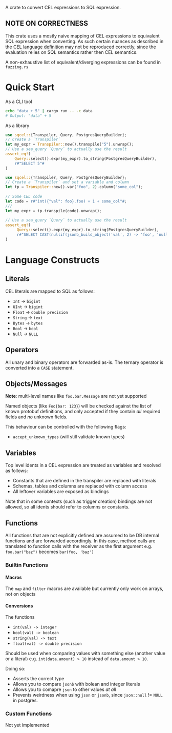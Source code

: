 A crate to convert CEL expressions to SQL expression.

## **NOTE ON CORRECTNESS** 
This crate uses a mostly naive mapping of CEL expressions to equivalent SQL expression when converting. As such certain nuances as described in the [CEL language definition](https://github.com/google/cel-spec/blob/master/doc/langdef.md) may not be reproduced correctly, since the evaluation relies on SQL semantics rather then CEL semantics.

A non-exhaustive list of equivalent/diverging expressions can be found in `fuzzing.rs`

# Quick Start
As a CLI tool 
```bash
echo "data + 5" | cargo run -- -c data
# Output: "data" + 5
```
As a library
```rust
use sqcel::{Transpiler, Query, PostgresQueryBuilder};
// Create a `Transpiler`
let my_expr = Transpiler::new().transpile("5").unwrap();
// Use a sea_query `Query` to actually use the result
assert_eq!(
    Query::select().expr(my_expr).to_string(PostgresQueryBuilder), 
    r#"SELECT 5"#
)
```

```rust
use sqcel::{Transpiler, Query, PostgresQueryBuilder};
// Create a `Transpiler` and set a variable and column
let tp = Transpiler::new().var("foo", 2).column("some_col");
 
// Some CEL code
let code = r#"int({"val": foo}.foo) + 1 + some_col"#;
///
let my_expr = tp.transpile(code).unwrap();
 
// Use a sea_query `Query` to actually use the result
assert_eq!(
     Query::select().expr(my_expr).to_string(PostgresQueryBuilder), 
     r#"SELECT CAST(nullif(jsonb_build_object('val', 2) -> 'foo', 'null') AS integer) + 1 + "some_col""#
)
```

# Language Constructs

## Literals
CEL literals are mapped to SQL as follows:
- `Int` -> `bigint`
- `UInt` -> `bigint`
- `Float` -> `double precision`
- `String` -> `text`
- `Bytes` -> `bytes`
- `Bool` -> `bool`
- `Null` -> `NULL`

## Operators
All unary and binary operators are forwarded as-is. The ternary operator is converted into a `CASE` statement.

## Objects/Messages
**Note**: multi-level names like `foo.bar.Message` are not yet supported

Named objects (like `Foo{bar: 123}`) will be checked against the list of known protobuf definitions, and only
accepted if they contain _all_ required fields and _no_ unknown fields.

This behaviour can be controlled with the following flags:
- `accept_unknown_types` (will still validate known types)

## Variables
Top level idents in a CEL expression are treated as variables and resolved as follows:

- Constants that are defined in the transpiler are replaced with literals
- Schemas, tables and columns are replaced with column access
- All leftover variables are exposed as bindings

Note that in some contexts (such as trigger creation) bindings are not allowed, so all idents should refer to columns or constants.

## Functions
All functions that are not explicitly defined are assumed to be DB internal functions and are forwarded accordingly. In this case, method calls are translated to function calls with the receiver as the first argument e.g. `foo.bar("baz")` becomes `bar(foo, 'baz')`

### Builtin Functions
#### Macros
The `map` and `filter` macros are available but currently only work on arrays, not on objects

#### Conversions
The functions 
 - `int(val) -> integer`
 - `bool(val) -> boolean`
 - `string(val) -> text`
 - `float(val) -> double precision`

Should be used when comparing values with something else (another value or a literal) e.g. `int(data.amount) > 10` instead of `data.amount > 10`.

Doing so:
- Asserts the correct type
- Allows you to compare  `jsonb` with bolean and integer literals
- Allows you to comapre `json` to other values _at all_
- Prevents weirdness when using `json` or `jsonb`, since `json::null` != `NULL` in postgres.


### Custom Functions
Not yet implemented